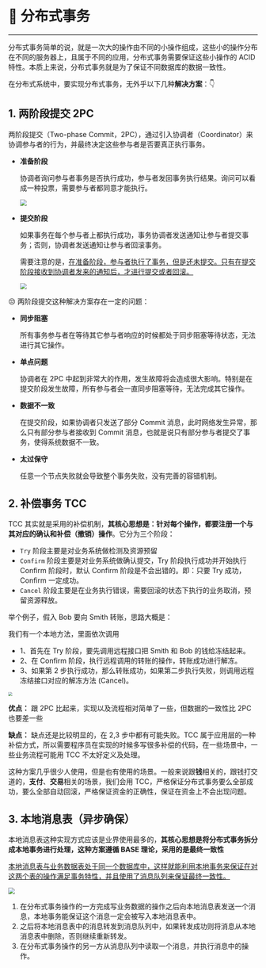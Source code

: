 # 🌝 分布式事务

---

分布式事务简单的说，就是一次大的操作由不同的小操作组成，这些小的操作分布在不同的服务器上，且属于不同的应用，分布式事务需要保证这些小操作的 ACID 特性。本质上来说，分布式事务就是为了保证不同数据库的数据一致性。

在分布式系统中，要实现分布式事务，无外乎以下几种**解决方案**：👇

## 1. 两阶段提交 2PC

两阶段提交（Two-phase Commit，2PC），通过引入协调者（Coordinator）来协调参与者的行为，并最终决定这些参与者是否要真正执行事务。

- **准备阶段**

  协调者询问参与者事务是否执行成功，参与者发回事务执行结果。询问可以看成一种投票，需要参与者都同意才能执行。

  <img src="https://gitee.com/veal98/images/raw/master/img/20201122172237.png" style="zoom: 80%;" />

- **提交阶段**

  如果事务在每个参与者上都执行成功，事务协调者发送通知让参与者提交事务；否则，协调者发送通知让参与者回滚事务。

  需要注意的是，<u>在准备阶段，参与者执行了事务，但是还未提交。只有在提交阶段接收到协调者发来的通知后，才进行提交或者回滚。</u>

  <img src="https://gitee.com/veal98/images/raw/master/img/20201122172334.png" style="zoom: 80%;" />

😒 两阶段提交这种解决方案存在一定的问题：

- **同步阻塞**

  所有事务参与者在等待其它参与者响应的时候都处于同步阻塞等待状态，无法进行其它操作。

- **单点问题**

  协调者在 2PC 中起到非常大的作用，发生故障将会造成很大影响。特别是在提交阶段发生故障，所有参与者会一直同步阻塞等待，无法完成其它操作。

- **数据不一致**

  在提交阶段，如果协调者只发送了部分 Commit 消息，此时网络发生异常，那么只有部分参与者接收到 Commit 消息，也就是说只有部分参与者提交了事务，使得系统数据不一致。

- **太过保守**

  任意一个节点失败就会导致整个事务失败，没有完善的容错机制。

## 2. 补偿事务 TCC

TCC 其实就是采用的补偿机制，**其核心思想是：针对每个操作，都要注册一个与其对应的确认和补偿（撤销）操作**。它分为三个阶段：

- `Try` 阶段主要是对业务系统做检测及资源预留
- `Confirm` 阶段主要是对业务系统做确认提交，Try 阶段执行成功并开始执行 Confirm 阶段时，默认 Confirm 阶段是不会出错的。即：只要 Try 成功，Confirm 一定成功。
- `Cancel` 阶段主要是在业务执行错误，需要回滚的状态下执行的业务取消，预留资源释放。

举个例子，假入 Bob 要向 Smith 转账，思路大概是：

我们有一个本地方法，里面依次调用

- 1、首先在 Try 阶段，要先调用远程接口把 Smith 和 Bob 的钱给冻结起来。
- 2、在 Confirm 阶段，执行远程调用的转账的操作，转账成功进行解冻。
- 3、如果第 2 步执行成功，那么转账成功，如果第二步执行失败，则调用远程冻结接口对应的解冻方法 (Cancel)。

<img src="https://gitee.com/veal98/images/raw/master/img/20201122210453.png" style="zoom:50%;" />

**优点：** 跟 2PC 比起来，实现以及流程相对简单了一些，但数据的一致性比 2PC 也要差一些

**缺点：** 缺点还是比较明显的，在 2,3 步中都有可能失败。TCC 属于应用层的一种补偿方式，所以需要程序员在实现的时候多写很多补偿的代码，在一些场景中，一些业务流程可能用 TCC 不太好定义及处理。

这种方案几乎很少人使用，但是也有使用的场景。一般来说跟**钱**相关的，跟钱打交道的，**支付**、**交易**相关的场景，我们会用 TCC，严格保证分布式事务要么全部成功，要么全部自动回滚，严格保证资金的正确性，保证在资金上不会出现问题。

## 3. 本地消息表（异步确保）

本地消息表这种实现方式应该是业界使用最多的，**其核心思想是将分布式事务拆分成本地事务进行处理，这种方案遵循 BASE 理论，采用的是最终一致性**

<u>本地消息表与业务数据表处于同一个数据库中，这样就能利用本地事务来保证在对这两个表的操作满足事务特性，并且使用了消息队列来保证最终一致性。</u>

<img src="https://gitee.com/veal98/images/raw/master/img/20201122173226.png" style="zoom:80%;" />

1. 在分布式事务操作的一方完成写业务数据的操作之后向本地消息表发送一个消息，本地事务能保证这个消息一定会被写入本地消息表中。
2. 之后将本地消息表中的消息转发到消息队列中，如果转发成功则将消息从本地消息表中删除，否则继续重新转发。
3. 在分布式事务操作的另一方从消息队列中读取一个消息，并执行消息中的操作。